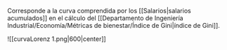 Corresponde a la curva comprendida por los [[Salarios|salarios acumulados]] en el cálculo del [[Departamento de Ingeniería Industrial/Economía/Métricas de bienestar/Índice de Gini|índice de Gini]]. 


![[curvaLorenz 1.png|600|center]]